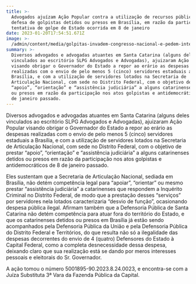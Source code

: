 ```yaml
---
title: >-
  Advogados ajuízam Ação Popular contra a utilização de recursos públicos na
  defesa de golpistas detidos ou presos em Brasília, em razão da participação na
  tentativa de golpe de Estado ocorrida em 8 de janeiro
date: 2023-01-20T17:54:51.671Z
image: >-
  /admin/content/media/golpitas-invadem-congresso-nacional-e-pedem-intervencao-militar-1673203219622_v2_900x506.jpg
summary: >-
  Diversos advogados e advogadas atuantes em Santa Catarina (alguns deles
  vinculados ao escritório SLPG Advogados e Advogadas), ajuizaram Ação Popular
  visando obrigar o Governador do Estado a repor ao erário as despesas
  realizadas com o envio de pelo menos 5 (cinco) servidores estaduais a
  Brasília, e com a utilização de servidores lotados na Secretaria de
  Articulação Nacional, com sede no Distrito Federal, com o objetivo de prestar
  “apoio”, “orientação” e “assistência judiciária” a alguns catarinenses detidos
  ou presos em razão da participação nos atos golpistas e antidemocráticos de 8
  de janeiro passado.
---
```

Diversos advogados e advogadas atuantes em Santa Catarina (alguns deles vinculados ao escritório SLPG Advogados e Advogadas), ajuizaram Ação Popular visando obrigar o Governador do Estado a repor ao erário as despesas realizadas com o envio de pelo menos 5 (cinco) servidores estaduais a Brasília, e com a utilização de servidores lotados na Secretaria de Articulação Nacional, com sede no Distrito Federal, com o objetivo de prestar “apoio”, “orientação” e “assistência judiciária” a alguns catarinenses detidos ou presos em razão da participação nos atos golpistas e antidemocráticos de 8 de janeiro passado.

Eles sustentam que a Secretaria de Articulação Nacional, sediada em Brasília, não detém competência legal para “apoiar”, “orientar” ou mesmo prestar “assistência judiciária” a catarinenses que respondem a Inquérito Criminal no Distrito Federal, de modo que a prestação desses “serviços” por servidores nela lotados caracterizaria “desvio de função”, ocasionando despesa pública ilegal. Afirmam também que a Defensoria Pública de Santa Catarina não detém competência para atuar fora do território do Estado, e que os catarinenses detidos ou presos em Brasília já estão sendo acompanhados pela Defensoria Pública da União e pela Defensoria Pública do Distrito Federal e Territórios, do que resulta não só a ilegalidade das despesas decorrentes do envio de 4 (quatro) Defensores do Estado à Capital Federal, como a completa desnecessidade dessa despesa, deixando claro que sua realização está se dando por meros interesses pessoais e eleitorais do Sr. Governador.

A ação tomou o número 5001895-90.2023.8.24.0023, e encontra-se com a Juíza Substituta 3ª Vara da Fazenda Pública da Capital.
